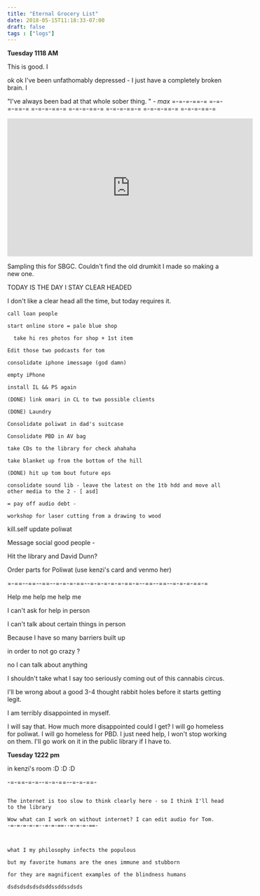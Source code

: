 ```yaml
---
title: "Eternal Grocery List"
date: 2018-05-15T11:18:33-07:00
draft: false
tags : ["logs"]
---
```

**Tuesday 1118 AM**

This is good. I

ok ok I've been unfathomably depressed - I just have a completely broken brain. I

"I've always been bad at that whole sober thing. " - _max_
=-=-=-==-= =-=-=-==-= =-=-=-==-= =-=-=-==-= =-=-=-==-= =-=-=-==-= =-=-=-==-=

<iframe width="560" height="315" src="https://www.youtube.com/embed/FIN1F0TyadM" frameborder="0" allow="autoplay; encrypted-media" allowfullscreen></iframe>

Sampling this for SBGC. Couldn't find the old drumkit I made so making a new one.

TODAY IS THE DAY I STAY CLEAR HEADED

I don't like a clear head all the time, but today requires it.

```
call loan people

start online store = pale blue shop

  take hi res photos for shop + 1st item

Edit those two podcasts for tom

consolidate iphone imessage (god damn)

empty iPhone

install IL && PS again

(DONE) link omari in CL to two possible clients

(DONE) Laundry

Consolidate poliwat in dad's suitcase

Consolidate PBD in AV bag

take CDs to the library for check ahahaha

take blanket up from the bottom of the hill

(DONE) hit up tom bout future eps

consolidate sound lib - leave the latest on the 1tb hdd and move all other media to the 2 - [ asd]

= pay off audio debt -

workshop for laser cutting from a drawing to wood

```

kill.self
update poliwat

Message social good people -

Hit the library and David Dunn?

Order parts for Poliwat (use kenzi's card and venmo her)

=-==--==--==--=-=-=-==--=-=-=-=-=-==-=--==--==--=-=-=-==-=

Help me help me help me

I can't ask for help in person

I can't talk about certain things in person

Because I have so many barriers built up

in order to not go crazy ?

no I can talk about anything

I shouldn't take what I say too seriously coming out of this cannabis circus.

I'll be wrong about a good 3-4 thought rabbit holes before it starts getting legit.


I am terribly disappointed in myself.

I will say that. How much more disappointed could I get? I will go homeless for poliwat. I will go homeless for PBD. I just need help, I won't stop working on them. I'll go work on it in the public library if I have to.


**Tuesday 1222 pm**


in kenzi's room :D :D :D

-=-==-=-=--=-=-==--=-=-==-

```

The internet is too slow to think clearly here - so I think I'll head to the library

Wow what can I work on without internet? I can edit audio for Tom.
-=-=-=-=-=--=-=-==--=-=-=-==-



what I my philosophy infects the populous

but my favorite humans are the ones immune and stubborn

for they are magnificent examples of the blindness humans

dsdsdsdsdsdsddssddssdsds

```
